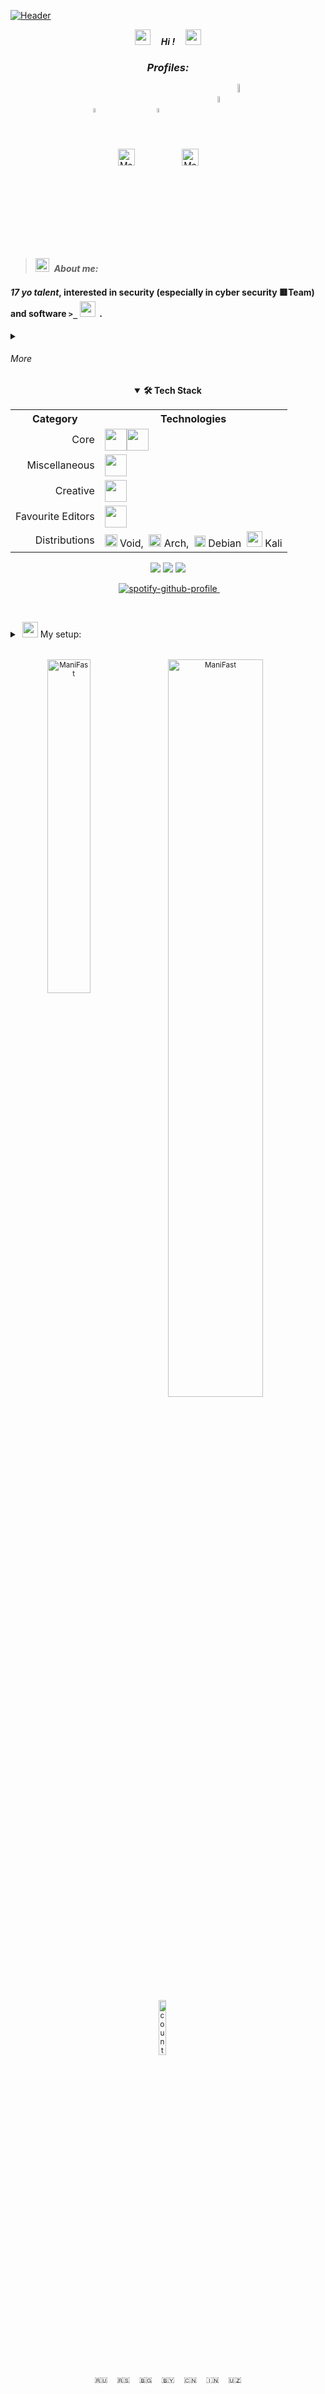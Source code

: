  <!-- 27/04/21 -->    
 <!-- ↓EASTER↓ --> 
 
[![Header](https://github.com/Stas-inside/Stas-inside/blob/main/assets/headerMain3.png)](https://www.youtube.com/watch?v=804cYaQqn_A)

<p align="center"><i><a href="https://disk.yandex.ru/d/FU2ypphTf5gv1Q"><img src="https://cdn.discordapp.com/emojis/974278985632600074.gif?size=96&quality=lossless" width="25"/></a><b>     Hi !     </b><a href="https://disk.yandex.ru/d/FU2ypphTf5gv1Q"><img src="https://user-images.githubusercontent.com/75932477/153186735-654c2334-8436-4a52-b266-577ce19bdf68.gif" width="25"/></a></i></p>

<!-- OLD PROFILES (BLACK TILES)
[![Telegram](https://img.shields.io/static/v1?label=&message=Telegram&color=00B1FF?style=for-the-badge&logo=Telegram&color=00B1FF)](https://t.me/Mani_Fast)
[![Steam](https://img.shields.io/static/v1?label=&message=Steam&color=000000?style=for-the-badge&logo=Steam&style=flat-square)](steamcommunity.com/id/manifast/)
[![YouTube](https://img.shields.io/static/v1?label=&message=YouTube&color=FF1515?style=for-the-badge&logo=YouTube&style=flat-square)](https://www.youtube.com/@mani_Fast)
![Discord#8021](https://img.shields.io/static/v1?label=Discord&message=ManiFast#8021&color=7289D9?style=for-the-badge&logo=Discord&style=flat-square)
![Spotify](https://img.shields.io/static/v1?label=Spotify&message=ManiFast&color=1ED760?style=for-the-badge&logo=Spotify&style=flat-square)
-->


<!-- #  -->
<!--
 <p>$\textcolor{gray}{\text{------------------------------------------------------------------------------------------------------------------------------------------------------------------------------------------------------------------------------------------------------------------------------------------------------------------------------------------------ lol I did it by chance, not a bug just feature ahHAah)}}$</p>
-->

<div align="center">
 <h3><i>Profiles:</i></h3>
 <!-- <h3> $\textcolor{cyan}{Profiles:}$</h3> -->
</div>

<div align="center">
<a href="https://www.youtube.com/@mani_Fast" target="blank"><img align="center" src="https://cdn.icon-icons.com/icons2/2699/PNG/512/youtube_logo_icon_168737.png" alt="ManiFast" width="4%"/></a><i>      </i>
<a href="https://t.me/Mani_Fast" target="blank"><img align="center" src="https://camo.githubusercontent.com/f4b401dd7cd9b7840fd31acafd49e151a80e4c9600bf219934461b96dd98e013/68747470733a2f2f6564656e742e6769746875622e696f2f537570657254696e7949636f6e732f696d616765732f7376672f74656c656772616d2e737667" alt="ManiFast" height="27" width="27" /></a><i>      </i>
<a href="https://www.instagram.com/mani_fastt/" target="blank"><img align="center" src="https://brandpalettes.com/wp-content/uploads/2018/10/Instagram.png" alt="royryando" width="4%" /></a><i>      </i>
<a href="https://steamcommunity.com/id/manifast/" target="blank"><img align="center" src="https://camo.githubusercontent.com/2e51cfa2846afbace22819d8c7dd9afad50d0a414ad1d7d30e811952706f548d/68747470733a2f2f6564656e742e6769746875622e696f2f537570657254696e7949636f6e732f696d616765732f7376672f737465616d2e737667" alt="ManiFast" height="27" width="27" /></a><i>    </i>
<a href="http://a0791192.xsph.ru/" target="blank"><img align="center" src="https://user-images.githubusercontent.com/62830326/224661473-5fa71865-e5d7-4147-acf5-1af2ad76fed3.png" alt="ManiFast" width="5%" /></a>
<a href="https://www.deviantart.com/manifaststas" target="blank"><img align="center" src="https://user-images.githubusercontent.com/62830326/189595654-a3afee29-faf1-42ed-9553-76ce8252556b.png" alt="ManiFast" width="6%" /></a>
<!-- <a href="https://www.deviantart.com/manifaststas" target="blank"><img align="center" src="https://user-images.githubusercontent.com/62830326/189595654-a3afee29-faf1-42ed-9553-76ce8252556b.png" alt="ManiFast" height="47" width="62" />   </a> -->
 
<!-- OLD SPOTIFY PROFILE
<a href="https://open.spotify.com/user/royryando?si=kElixxsSRBy-LvwevKkzkw" target="blank"><img align="center" src="https://camo.githubusercontent.com/15d4e1b8bf3ed25b7131cc93f248f86cc42deaf9e19fdb61aa1ba3b46e0400a5/68747470733a2f2f6564656e742e6769746875622e696f2f537570657254696e7949636f6e732f696d616765732f7376672f73706f746966792e737667" alt="royryando" height="35" width="35" /></a>
 
<a href="https://www.deviantart.com/manifaststas" target="blank"><img align="center" src="https://pngpress.com/wp-content/uploads/2020/03/Deviantart-Logo-Transparent.png" alt="ManiFast" height="35" width="35" /></a>
-->
 
</div>

  
<!-- > ||||||*** -->
<!--💭-->
><img src="https://cdn.discordapp.com/emojis/888120780649562123.gif?size=48&quality=lossless" width="22"/>  <b>_About me:_  </b>

#### *17 yo talent*, interested in security (especially in cyber security 🟥Team) and software `>_` <img src="https://user-images.githubusercontent.com/75932477/153189525-485cff64-73e6-460a-ab6e-903c7c899395.gif" width="25"/><!-- and in my free time I play games-->  <!--<img src="https://cdn.discordapp.com/emojis/710971603328041050.webp?size=96&quality=lossless" width="20">or make bit-->.


<details close>
 <summary><h6>More</h6></summary>
<h6><b><img src="https://cdn.discordapp.com/emojis/1055929115997376593.gif?size=48&quality=lossless" width="2%"/>     In my free time, I work on various programs in different languages, I am fond of IT virology and everything related to pentesting, also interested in administration and running-support servers, in addition can read and absorb tones of information about this case. 
</br></br>     From birth had a PC and mastered Haskell lmao. Pay great attention to the little things, I don’t notice how the morning has already come) and I don't pay any cent for my video or online courses in IT coz "Who seeks will find !".
</br></br>     I run a YouTube channel, write two small books yet, like directory and try to <strike>f***</strike> win competitors in my way. Btw I use Linux). I gave my preference to the distribution Kali, Arch and Void (others looks ugly) and the desktop environment such as <a href="https://itsfoss.com/best-xfce-themes/">Xfce</a>, <a href="https://www.reddit.com/r/unixporn/comments/dhbmip/bspwm_this_forest_is_so_beautiful">bspwm</a> or <a href="https://www.reddit.com/r/unixporn/comments/i938qh/openbox/">openbox</a>, check my so sexy <a href="https://github.com/ManiFast/DeskTop/blob/main/image_2022-09-22_20-59-05.png">desktops</a> <3.
</br></br>     Global at minimum in csgo. Of corse have experience in hack, in radio tools, arduino, maybe it was passed down from dad as he is a specialist in radio technology. In general, genius of thought XD*
</br>     Favourite performers: Satori Zoom, remember (ZAPOMNI), bbno\$, Dxrk ...<img src="https://cdn.discordapp.com/emojis/1055929115997376593.gif?size=48&quality=lossless" width="2%"/></b></h6>
</details>


<!--## 🛠 Some of skills:-->

<!--
## 🛠 Tech Stack:
-->

<!-- OLD TEXT AND IMG DEVELOP INFO
+ ##### Ability to work with   <img src="https://cdn.discordapp.com/emojis/763438000687415306.webp?size=96&quality=lossless" width="25">,   <img src="https://cdn.discordapp.com/emojis/763438061501022209.webp?size=96&quality=lossless" width="40">,   <img src="https://cdn.discordapp.com/emojis/903036002334048317.webp?size=96&quality=lossless" width="25">  and  ![JSON](https://img.shields.io/static/v1?label=&message=JSON&color=0D1117&logo=JSON).
+ ##### Working on Linux, bash, AHK and fluently learned web.
+ ##### Editing with Au., Ps. and Pr.
<!--+ ##### Favourite Linux distribution is (<img src="https://user-images.githubusercontent.com/62830326/192004168-d45275ae-1076-4a75-b505-9fc1557a70a0.png" width="20">   Void, <img src="https://cdn.discordapp.com/emojis/923356424946483292.webp?size=96&quality=lossless" width="20">   Arch, <img src="https://cdn.discordapp.com/emojis/932091501402521672.webp?size=96&quality=lossless" width="18">   Debian and of course  <img src="https://cdn.discordapp.com/emojis/932093234891608086.webp?size=96&quality=lossless" width="25"> Kali :D )-->
<!--
+ ##### Favourite Linux distribution is ( <img src="https://user-images.githubusercontent.com/62830326/192004168-d45275ae-1076-4a75-b505-9fc1557a70a0.png" width="20">,  <img src="https://cdn.discordapp.com/emojis/923356424946483292.webp?size=96&quality=lossless" width="20">,  <img src="https://cdn.discordapp.com/emojis/932091501402521672.webp?size=96&quality=lossless" width="18">  and of course<img src="https://cdn.discordapp.com/emojis/932093234891608086.webp?size=96&quality=lossless" width="25"> :D)
<!--![C++](https://img.shields.io/badge/-C++-090909?style=for-the-badge&logo=C%2b%2b%&logoColor=6296CC)
-->

<div align="center">
 <details open>
   <summary><b>🛠 Tech Stack</b></summary>
  
  <table>
   <tr>
    <th aligin="right">Category</th>
    <th aligin="left">Technologies</th>
   </tr>
   <tr>
    <td align="right">Core</td>
    <td><img src="https://skillicons.dev/icons?i=cpp" height="35px"/><img src="https://skillicons.dev/icons?i=c,cs,js,py" height="35px"/></td>
   </tr>
   <tr>
   <td align="right">Miscellaneous</td>
   <td><img src="https://skillicons.dev/icons?i=bash,markdown,git,arduino,github" height="35px"/></td>
   </tr>
   <tr>
     <td align="right">Creative</td>
     <td><img src="https://skillicons.dev/icons?i=ps,pr,au,flstudio" height="35px"/></td>
   </tr>
   <tr>
    <td align="right">Favourite Editors</td>
    <td><img src="https://skillicons.dev/icons?i=visualstudio,vscode,neovim" height="35px"/></td>
   </tr>
   <tr align="right">
    <td>Distributions</td>
    <td><img src="https://user-images.githubusercontent.com/62830326/192004168-d45275ae-1076-4a75-b505-9fc1557a70a0.png" width="20"> Void,  <img src="https://cdn.discordapp.com/emojis/923356424946483292.webp?size=96&quality=lossless" width="20"> Arch,  <img src="https://cdn.discordapp.com/emojis/932091501402521672.webp?size=96&quality=lossless" width="18"> Debian  <img src="https://cdn.discordapp.com/emojis/932093234891608086.webp?size=96&quality=lossless" width="25"> Kali</td>
   </tr>
  </table>
    
 </details>
</div>
 

 
<!-- OLD "ABOUT ME" -->
<!-- 
####      *In my free time, I work on various programs in different languages, I am fond of IT virology and everything related to pentesting, also interested in administration and running-support servers, in addition can read and absorb tones of information about this case. </br></br>     From birth had a PC and mastered Haskell lmao. Pay great attention to the little things, I don’t notice how the morning has already come) and I don't pay any cent for my video or online courses in IT coz "Who seeks will find !". </br></br>     I run a YouTube channel, write two small books yet, like directory and try to ~~f*~~ win competitors in my way. Btw I use Linux). I gave my preference to the distribution Kali, Arch and Void (others looks ugly) and the desktop environment such as <a href="https://itsfoss.com/best-xfce-themes/">Xfce</a>, <a href="https://www.reddit.com/r/unixporn/comments/dhbmip/bspwm_this_forest_is_so_beautiful">bspwm</a> or <a href="https://www.reddit.com/r/unixporn/comments/i938qh/openbox/">openbox</a>, check my so sexy <a href="https://github.com/ManiFast/DeskTop/blob/main/image_2022-09-22_20-59-05.png">desktops</a> <3. </br></br>     Global at minimum in csgo. Of corse have experience in hack, in radio tools, arduino, maybe it was passed down from dad as he is a specialist in radio technology. In general, genius of thought XD*</br>     Favourite performers: Satori Zoom, remember (ZAPOMNI), bbno\$, Dxrk ...
-->


<!--###### *«While they were playing games, lounging and walking, I was developing, moving forward and made progress.»*.-->
<!--###### I l<img src="https://cdn.discordapp.com/emojis/974236147943358464.gif?size=96&quality=lossless" width="25">ve what I do and I get high when everything works out ✔️.
-->

<div align="center">
 <img src="https://cdn.discordapp.com/emojis/732773991135313980.gif?size=48&quality=lossless">
 <img src="https://cdn.discordapp.com/emojis/732774032226779200.gif?size=48&quality=lossless">
 <img src="https://cdn.discordapp.com/emojis/732774065152065587.gif?size=48&quality=lossless">
</div>

<p align="center">
 <img src="https://cdn.discordapp.com/emojis/994044420192215120.gif?size=96&quality=lossless" width="10">
 
 <a href="https://spotify-github-profile.vercel.app/api/view.svg?uid=237qyqinklwe1q10e0lreu6il&redirect=true">
  <img src="https://spotify-github-profile.vercel.app/api/view.svg?uid=237qyqinklwe1q10e0lreu6il&cover_image=true&theme=novatorem" alt="spotify-github-profile">
 </a>
 
 <img src="https://cdn.discordapp.com/emojis/994044420192215120.gif?size=96&quality=lossless" width="10">
</p>

 
 
<!-- OLD PROFILES (BLACK TILES)
[![Telegram](https://img.shields.io/badge/-Telegram-0D1117?style=for-the-badge&logo=Telegram)](https://t.me/Mani_Fast)
[![Steam](https://img.shields.io/badge/-Steam-0D1117?style=for-the-badge&logo=Steam)](https://steamcommunity.com/id/manifast/)
[![YouTube](https://img.shields.io/badge/-YouTube-0D1117?style=for-the-badge&logo=YouTube)](https://www.youtube.com/channel/UCKcWOEWJ1hrUW1irBZz-8xQ)
[![Instagram](https://img.shields.io/badge/-Instagram-0D1117?style=for-the-badge&logo=Instagram)](https://www.instagram.com/mani_fastt/)
[![Deviantart](https://img.shields.io/badge/-DeviantArt-0D1117?style=for-the-badge&logo=DeviantArt)](https://www.deviantart.com/manifaststas)
-->
 

<!-- OLD PROFILES (BLACK TILES)
![Battle](https://img.shields.io/badge/-Battle.net-0D1117?style=for-the-badge&logo=Battle.net) - ManiFast#2325
![Discord](https://img.shields.io/badge/-Discord-0D1117?style=for-the-badge&logo=Discord) - !ManiFast#6685
![Spotify](https://img.shields.io/badge/-Spotify-0D1117?style=for-the-badge&logo=Spotify) - ManiFa$t
 -->
  
<!-- PC -->
<details>
<summary> <img src="https://c.tenor.com/y2JXkY1pXkwAAAAM/cat-computer.gif" width="25"/> My setup:</summary>
<h6>
<p><b>Monitors: </b> <small>1.(BENQ 4k FHD 32* EW3270) | 2.(Dell FHD 24* S2419H ␡)      <img src="https://cdn.discordapp.com/emojis/1055929115997376593.gif?size=48&quality=lossless" width="2%"/>                                                  </p>
 
<p><b>CPU: </b> Intel® Core i3 9th        <img src="https://cdn.discordapp.com/emojis/837456206942437456.gif?size=48&quality=lossless" width="1%"/>                 <img src="https://cdn.discordapp.com/emojis/837456206942437456.gif?size=48&quality=lossless" width="1%"/>                            <img src="https://cdn.discordapp.com/emojis/837456206942437456.gif?size=48&quality=lossless" width="1%"/>                                   <img src="https://cdn.discordapp.com/emojis/837456206942437456.gif?size=48&quality=lossless" width="1%"/>                  </p>
 
<p><b>GPU: </b> 1.(ASUS GeForce GTX 1060 6GB ROG Strix OC Edition VR) | 2.(EVGA GeForce GTX 10606GB)    <img src="https://cdn.discordapp.com/emojis/837456206942437456.gif?size=48&quality=lossless" width="1%"/>                <img src="https://cdn.discordapp.com/emojis/837456206942437456.gif?size=48&quality=lossless" width="1%"/>           <img src="https://cdn.discordapp.com/emojis/837456206942437456.gif?size=48&quality=lossless" width="1%"/>        </p>
 
<p><b>Bass: </b> Yamaha x2, Microlab TMN 1             <img src="https://cdn.discordapp.com/emojis/837456206942437456.gif?size=48&quality=lossless" width="1%"/>                         <img src="https://cdn.discordapp.com/emojis/837456206942437456.gif?size=48&quality=lossless" width="1%"/>                  <img src="https://cdn.discordapp.com/emojis/837456206942437456.gif?size=48&quality=lossless" width="1%"/>    </p>
<p><b>RAM: </b> Crucial ballistix 8gb         <img src="https://cdn.discordapp.com/emojis/837456206942437456.gif?size=48&quality=lossless" width="1%"/>                              <img src="https://cdn.discordapp.com/emojis/837456206942437456.gif?size=48&quality=lossless" width="1%"/>                              <img src="https://cdn.discordapp.com/emojis/837456206942437456.gif?size=48&quality=lossless" width="1%"/>                                </p>
 
<p><b>Case: </b> Thermaltake Versa J24 Tempered Glass RGB Edition          <img src="https://cdn.discordapp.com/emojis/837456206942437456.gif?size=48&quality=lossless" width="1%"/>                        <img src="https://cdn.discordapp.com/emojis/837456206942437456.gif?size=48&quality=lossless" width="1%"/>                 <img src="https://cdn.discordapp.com/emojis/837456206942437456.gif?size=48&quality=lossless" width="1%"/>                       </p>
 
 <i>at the time of writing 18/07/2020            <img src="https://cdn.discordapp.com/emojis/837456206942437456.gif?size=48&quality=lossless" width="1%"/>                         <img src="https://cdn.discordapp.com/emojis/837456206942437456.gif?size=48&quality=lossless" width="1%"/>                  </i>
</h6>
</details>
 
 #
 
<div align="center">
 <!-- check cool src of langs XD -->
 <a><img align="left" src="https://github-readme-stats-lake-gamma.vercel.app/api/top-langs/?username=manifast&layout=compact&theme=tokyonight&hide_border=true&count_private=true&langs_count=8&exclude_repo=LumenArchive,EttusB210-Interface&hide=Makefile,Tcl" alt="ManiFast" width="37%" /></a>
 
 <a href="https://disk.yandex.ru/d/FU2ypphTf5gv1Q"><img align="left" src="https://github.com/Stas-inside/Stas-inside/blob/main/github-user-contribution.svg" alt="ManiFast" width="55%" /></a>

<!--GREEN COUNTER 
<img src="https://profile-counter.glitch.me/manifast/count.svg" />
-->



<!-- OLD QR CODE 
[![Header](https://github.com/Stas-inside/Stas-inside/blob/main/assets/qr-code-636f92247a892c78001a0583c3d2ee06.png)](https://www.youtube.com/channel/UCKcWOEWJ1hrUW1irBZz-8xQ)
-->

<div align="left
 <p align="center"> 
  <img src="https://komarev.com/ghpvc/?username=manifast&label=Profile%20views&color=65CAFF&style=for-the-badge" width="15%" alt="counter" />
  <img src="https://cdn.discordapp.com/emojis/952168776328163338.gif?size=96&quality=lossless" width="15">
 </p>

 <div align="center">
  <p>🇷🇺<img src="https://cdn.discordapp.com/emojis/923655187015553024.webp?size=96&quality=lossless" width="15">🇷🇸<img src="https://cdn.discordapp.com/emojis/923655187015553024.webp?size=96&quality=lossless" width="15">🇧🇬<img src="https://cdn.discordapp.com/emojis/923655187015553024.webp?size=96&quality=lossless" width="15">🇧🇾<img src="https://cdn.discordapp.com/emojis/923655187015553024.webp?size=96&quality=lossless" width="15">🇨🇳<img src="https://cdn.discordapp.com/emojis/923655187015553024.webp?size=96&quality=lossless" width="15">🇮🇳<img src="https://cdn.discordapp.com/emojis/923655187015553024.webp?size=96&quality=lossless" width="15">🇺🇿
  </p>
 </div>
</div
